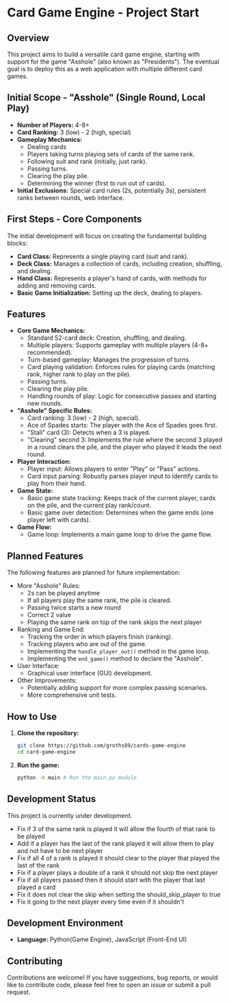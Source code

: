 # Card Game Engine - Project Start

## Overview

This project aims to build a versatile card game engine, starting with support for the game "Asshole" (also known as "Presidents"). The eventual goal is to deploy this as a web application with multiple different card games.

## Initial Scope - "Asshole" (Single Round, Local Play)

- **Number of Players:** 4-8+
- **Card Ranking:** 3 (low) - 2 (high, special)
- **Gameplay Mechanics:**
  - Dealing cards
  - Players taking turns playing sets of cards of the same rank.
  - Following suit and rank (initially, just rank).
  - Passing turns.
  - Clearing the play pile.
  - Determining the winner (first to run out of cards).
- **Initial Exclusions:** Special card rules (2s, potentially 3s), persistent ranks between rounds, web interface.

## First Steps - Core Components

The initial development will focus on creating the fundamental building blocks:

- **Card Class:** Represents a single playing card (suit and rank).
- **Deck Class:** Manages a collection of cards, including creation, shuffling, and dealing.
- **Hand Class:** Represents a player's hand of cards, with methods for adding and removing cards.
- **Basic Game Initialization:** Setting up the deck, dealing to players.

## Features

- **Core Game Mechanics:**
  - Standard 52-card deck: Creation, shuffling, and dealing.
  - Multiple players: Supports gameplay with multiple players (4-8+ recommended).
  - Turn-based gameplay: Manages the progression of turns.
  - Card playing validation: Enforces rules for playing cards (matching rank, higher rank to play on the pile).
  - Passing turns.
  - Clearing the play pile.
  - Handling rounds of play: Logic for consecutive passes and starting new rounds.
- **"Asshole" Specific Rules:**
  - Card ranking: 3 (low) - 2 (high, special).
  - Ace of Spades starts: The player with the Ace of Spades goes first.
  - "Stall" card (3): Detects when a 3 is played.
  - "Clearing" second 3: Implements the rule where the second 3 played in a round clears the pile, and the player who played it leads the next round.
- **Player Interaction:**
  - Player input: Allows players to enter "Play" or "Pass" actions.
  - Card input parsing: Robustly parses player input to identify cards to play from their hand.
- **Game State:**
  - Basic game state tracking: Keeps track of the current player, cards on the pile, and the current play rank/count.
  - Basic game over detection: Determines when the game ends (one player left with cards).
- **Game Flow:**
  - Game loop: Implements a main game loop to drive the game flow.

## Planned Features

The following features are planned for future implementation:

- More "Asshole" Rules:
  - 2s can be played anytime
  - If all players play the same rank, the pile is cleared.
  - Passing twice starts a new round
  - Correct 2 value
  - Playing the same rank on top of the rank skips the next player
- Ranking and Game End:
  - Tracking the order in which players finish (ranking).
  - Tracking players who are out of the game.
  - Implementing the `handle_player_out()` method in the game loop.
  - Implementing the `end_game()` method to declare the "Asshole".
- User Interface:
  - Graphical user interface (GUI) development.
- Other Improvements:
  - Potentially adding support for more complex passing scenarios.
  - More comprehensive unit tests.

## How to Use

1.  **Clone the repository:**

    ```bash
    git clone https://github.com/groths89/cards-game-engine
    cd card-game-engine
    ```

2.  **Run the game:**

    ```bash
    python -m main # Run the main.py module
    ```

## Development Status

This project is currently under development.

- Fix if 3 of the same rank is played it will allow the fourth of that rank to be played
- Add if a player has the last of the rank played it will allow them to play and not have to be next player
- Fix if all 4 of a rank is played it should clear to the player that played the last of the rank
- Fix if a player plays a double of a rank it should not skip the next player
- Fix if all players passed then it should start with the player that last played a card
- Fix it does not clear the skip when setting the should_skip_player to true
- Fix it going to the next player every time even if it shouldn't

## Development Environment

- **Language:** Python(Game Engine), JavaScript (Front-End UI)

## Contributing

Contributions are welcome! If you have suggestions, bug reports, or would like to contribute code, please feel free to open an issue or submit a pull request.
